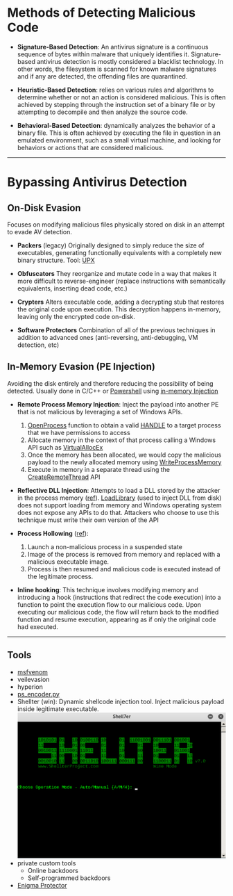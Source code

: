 # Methods of Detecting Malicious Code

- **Signature-Based Detection**: An antivirus signature is a continuous sequence of bytes within malware that uniquely identifies it. Signature-based antivirus detection is mostly considered a blacklist technology. In other words, the filesystem is scanned for known malware signatures and if any are detected, the offending files are quarantined.

- **Heuristic-Based Detection**: relies on various rules and algorithms to determine whether or not an action is considered malicious. This is often achieved by stepping through the instruction set of a binary file or by attempting to decompile and then analyze the source code.

- **Behavioral-Based Detection**: dynamically analyzes the behavior of a binary file. This is often achieved by executing the file in question in an emulated environment, such as a small virtual machine, and looking for behaviors or actions that are considered malicious.

---

# Bypassing Antivirus Detection

## On-Disk Evasion

Focuses on modifying malicious files physically stored on disk in an attempt to evade AV detection.

- **Packers** (legacy)
Originally designed to simply reduce the size of executables, generating functionally equivalents with a completely new binary structure.
Tool: [UPX](https://upx.github.io/)

- **Obfuscators**
They reorganize and mutate code in a way that makes it more difficult to reverse-engineer (replace instructions with semantically equivalents, inserting dead code, etc.)

- **Crypters**
Alters executable code, adding a decrypting stub that restores the original code upon execution. This decryption happens in-memory, leaving only the encrypted code on-disk.

- **Software Protectors**
Combination of all of the previous techniques in addition to advanced ones (anti-reversing, anti-debugging, VM detection, etc)

## In-Memory Evasion (PE Injection)

Avoiding the disk entirely and therefore reducing the possibility of being detected. Usually done in C/C++ or [Powershell](Dev,%20ICT%20&%20Cybersec/Dev,%20scripting%20&%20OS/Powershell%20for%20pentesters.md) using [in-memory Injection](Dev,%20ICT%20&%20Cybersec/Dev,%20scripting%20&%20OS/Powershell%20for%20pentesters.md#In-memory%20Injection)

- **Remote Process Memory Injection**: Inject the payload into another PE that is not malicious by leveraging a set of Windows APIs.
    1. [OpenProcess](https://docs.microsoft.com/en-us/windows/desktop/api/processthreadsapi/nf-processthreadsapi-openprocess) function to obtain a valid [HANDLE](https://en.wikipedia.org/wiki/Handle_(computing)) to a target process that we have permissions to access
    2. Allocate memory in the context of that process calling a Windows API such as [VirtualAllocEx](https://docs.microsoft.com/en-us/windows/win32/api/memoryapi/nf-memoryapi-virtualallocex)
    3. Once the memory has been allocated, we would copy the malicious payload to the newly allocated memory using [WriteProcessMemory](https://docs.microsoft.com/en-us/windows/win32/api/memoryapi/nf-memoryapi-writeprocessmemory)
    4. Execute in memory in a separate thread using the [CreateRemoteThread](https://docs.microsoft.com/en-us/windows/desktop/api/processthreadsapi/nf-processthreadsapi-createremotethread) API

- **Reflective DLL Injection**:
Attempts to load a DLL stored by the attacker in the process memory ([ref](https://www.andreafortuna.org/2017/12/08/what-is-reflective-dll-injection-and-how-can-be-detected/)).
[LoadLibrary](https://docs.microsoft.com/en-us/windows/win32/api/libloaderapi/nf-libloaderapi-loadlibrarya) (used to inject DLL from disk) does not support loading from memory and Windows operating system does not expose any APIs to do that. Attackers who choose to use this technique must write their own version of the API

- **Process Hollowing** ([ref](https://ired.team/offensive-security/code-injection-process-injection/process-hollowing-and-pe-image-relocations)):
    1. Launch a non-malicious process in a suspended state
    2. Image of the process is removed from memory and replaced with a malicious executable image.
    3. Process is then resumed and malicious code is executed instead of the legitimate process.
- **Inline hooking**:
This technique involves modifying memory and introducing a hook (instructions that redirect the code execution) into a function to point the execution flow to our malicious code.
Upon executing our malicious code, the flow will return back to the modified function and resume execution, appearing as if only the original code had executed.

---

## Tools

- [msfvenom](../Tools/msfvenom.md)
- veilevasion
- hyperion
- [ps_encoder.py](https://github.com/darkoperator/powershell_scripts/blob/master/ps_encoder.py)
- Shellter (win): 
  Dynamic shellcode injection tool. Inject malicious payload inside legitimate executable.    
	![](../../zzz_res/attachments/shellter.png)
- private custom tools
    - Online backdoors
    - Self-programmed backdoors
- [Enigma Protector](http://www.enigmaprotector.com/en/home.html)